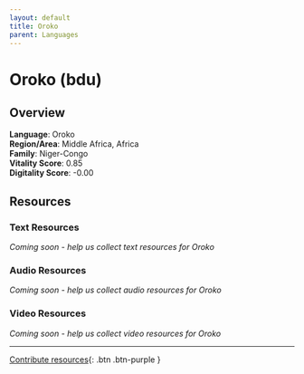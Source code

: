```yaml
---
layout: default
title: Oroko
parent: Languages
---
```


# Oroko (bdu)

## Overview

**Language**: Oroko  
**Region/Area**: Middle Africa, Africa  
**Family**: Niger-Congo  
**Vitality Score**: 0.85  
**Digitality Score**: -0.00  

## Resources

### Text Resources
*Coming soon - help us collect text resources for Oroko*

### Audio Resources
*Coming soon - help us collect audio resources for Oroko*

### Video Resources
*Coming soon - help us collect video resources for Oroko*

---

[Contribute resources](https://fairtrain.github.io/){: .btn .btn-purple }
